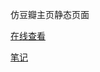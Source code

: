 仿豆瓣主页静态页面

[在线查看](https://notes.tangjiayan.cn/online-demos/static-page-douban/)

[笔记](https://notes.tangjiayan.cn/web-build/fake-douban.html)
